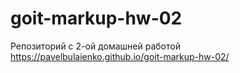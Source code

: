 # goit-markup-hw-02
Репозиторий с 2-ой домашней работой
https://pavelbulaienko.github.io/goit-markup-hw-02/
